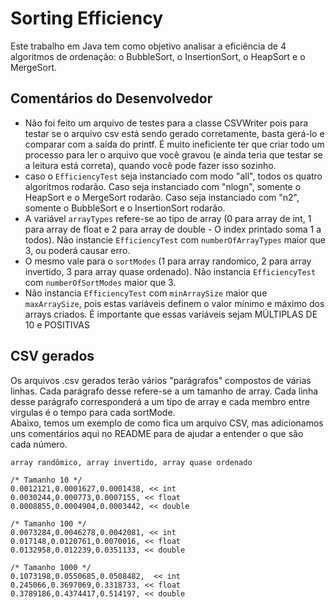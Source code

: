 # Sorting Efficiency

Este trabalho em Java tem como objetivo analisar a eficiência de 4 algoritmos de ordenação: o BubbleSort, o InsertionSort, o HeapSort e o MergeSort.

## Comentários do Desenvolvedor
* Não foi feito um arquivo de testes para a classe CSVWriter pois para testar se o arquivo csv está sendo gerado corretamente, basta gerá-lo e comparar com a saída do printf. É muito ineficiente ter que criar todo um processo para ler o arquivo que você gravou (e ainda teria que testar se a leitura está correta), quando você pode fazer isso sozinho.
* caso o ```EfficiencyTest``` seja instanciado com modo "all", todos os quatro algoritmos rodarão. Caso seja instanciado com "nlogn", somente o HeapSort e o MergeSort rodarão. Caso seja instanciado com "n2", somente o BubbleSort e o InsertionSort rodarão.
* A variável ```arrayTypes``` refere-se ao tipo de array (0 para array de int, 1 para array de float e 2 para array de double - O index printado soma 1 a todos). Não instancie ```EfficiencyTest``` com ```numberOfArrayTypes``` maior que 3, ou poderá causar erro.
* O mesmo vale para o ```sortModes``` (1 para array randomico, 2 para array invertido, 3 para array quase ordenado). Não instancia ```EfficiencyTest``` com ```numberOfSortModes``` maior que 3.
* Não instancia ```EfficiencyTest``` com ```minArraySize``` maior que ```maxArraySize```, pois estas variáveis definem o valor mínimo e máximo dos arrays criados. É importante que essas variáveis sejam MÚLTIPLAS DE 10 e POSITIVAS

## CSV gerados
Os arquivos .csv gerados terão vários "parágrafos" compostos de várias linhas. Cada parágrafo desse refere-se a um tamanho de array. Cada linha desse parágrafo corresponderá a um tipo de array e cada membro entre virgulas é o tempo para cada sortMode.  
Abaixo, temos um exemplo de como fica um arquivo CSV, mas adicionamos uns comentários aqui no README para de ajudar a entender o que são cada número.

```
array randômico, array invertido, array quase ordenado

/* Tamanho 10 */
0.0012121,0.0001627,0.0001438, << int
0.0030244,0.000773,0.0007155, << float
0.0008855,0.0004904,0.0003442, << double

/* Tamanho 100 */
0.0073284,0.0046278,0.0042081, << int
0.017148,0.0120761,0.0070016, << float
0.0132958,0.012239,0.0351133, << double

/* Tamanho 1000 */
0.1073198,0.0550685,0.0508482,  << int
0.245066,0.3697069,0.3318733, << float
0.3789186,0.4374417,0.514197, << double
```